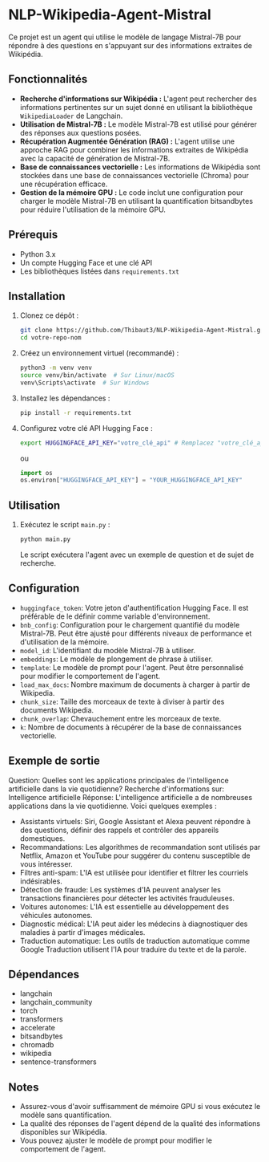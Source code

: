 # NLP-Wikipedia-Agent-Mistral

Ce projet est un agent qui utilise le modèle de langage Mistral-7B pour répondre à des questions en s'appuyant sur des informations extraites de Wikipédia.

## Fonctionnalités

* **Recherche d'informations sur Wikipédia :** L'agent peut rechercher des informations pertinentes sur un sujet donné en utilisant la bibliothèque `WikipediaLoader` de Langchain.
* **Utilisation de Mistral-7B :** Le modèle Mistral-7B est utilisé pour générer des réponses aux questions posées.
* **Récupération Augmentée Génération (RAG) :** L'agent utilise une approche RAG pour combiner les informations extraites de Wikipédia avec la capacité de génération de Mistral-7B.
* **Base de connaissances vectorielle :** Les informations de Wikipédia sont stockées dans une base de connaissances vectorielle (Chroma) pour une récupération efficace.
* **Gestion de la mémoire GPU :** Le code inclut une configuration pour charger le modèle Mistral-7B en utilisant la quantification bitsandbytes pour réduire l'utilisation de la mémoire GPU.

## Prérequis

* Python 3.x
* Un compte Hugging Face et une clé API
* Les bibliothèques listées dans `requirements.txt`

## Installation

1.  Clonez ce dépôt :

    ```bash
    git clone https://github.com/Thibaut3/NLP-Wikipedia-Agent-Mistral.git
    cd votre-repo-nom
    ```

2.  Créez un environnement virtuel (recommandé) :

    ```bash
    python3 -m venv venv
    source venv/bin/activate  # Sur Linux/macOS
    venv\Scripts\activate  # Sur Windows
    ```

3.  Installez les dépendances :

    ```bash
    pip install -r requirements.txt
    ```

4.  Configurez votre clé API Hugging Face :

    ```bash
    export HUGGINGFACE_API_KEY="votre_clé_api" # Remplacez "votre_clé_api" par votre clé réelle
    ```
    ou
     ```python
     import os
     os.environ["HUGGINGFACE_API_KEY"] = "YOUR_HUGGINGFACE_API_KEY"
     ```

## Utilisation

1.  Exécutez le script `main.py` :

    ```bash
    python main.py
    ```

    Le script exécutera l'agent avec un exemple de question et de sujet de recherche.

## Configuration

* `huggingface_token`:  Votre jeton d'authentification Hugging Face.  Il est préférable de le définir comme variable d'environnement.
* `bnb_config`: Configuration pour le chargement quantifié du modèle Mistral-7B.  Peut être ajusté pour différents niveaux de performance et d'utilisation de la mémoire.
* `model_id`: L'identifiant du modèle Mistral-7B à utiliser.
* `embeddings`: Le modèle de plongement de phrase à utiliser.
* `template`: Le modèle de prompt pour l'agent. Peut être personnalisé pour modifier le comportement de l'agent.
* `load_max_docs`: Nombre maximum de documents à charger à partir de Wikipedia.
* `chunk_size`: Taille des morceaux de texte à diviser à partir des documents Wikipedia.
* `chunk_overlap`: Chevauchement entre les morceaux de texte.
* `k`: Nombre de documents à récupérer de la base de connaissances vectorielle.

## Exemple de sortie

Question: Quelles sont les applications principales de l'intelligence artificielle dans la vie quotidienne?
Recherche d'informations sur: Intelligence artificielle
Réponse:
L'intelligence artificielle a de nombreuses applications dans la vie quotidienne.  Voici quelques exemples :
 - Assistants virtuels: Siri, Google Assistant et Alexa peuvent répondre à des questions, définir des rappels et contrôler des appareils domestiques.
 - Recommandations: Les algorithmes de recommandation sont utilisés par Netflix, Amazon et YouTube pour suggérer du contenu susceptible de vous intéresser.
 - Filtres anti-spam: L'IA est utilisée pour identifier et filtrer les courriels indésirables.
 - Détection de fraude: Les systèmes d'IA peuvent analyser les transactions financières pour détecter les activités frauduleuses.
 - Voitures autonomes: L'IA est essentielle au développement des véhicules autonomes.
 - Diagnostic médical: L'IA peut aider les médecins à diagnostiquer des maladies à partir d'images médicales.
 - Traduction automatique: Les outils de traduction automatique comme Google Traduction utilisent l'IA pour traduire du texte et de la parole.

## Dépendances

* langchain
* langchain\_community
* torch
* transformers
* accelerate
* bitsandbytes
* chromadb
* wikipedia
* sentence-transformers

## Notes

* Assurez-vous d'avoir suffisamment de mémoire GPU si vous exécutez le modèle sans quantification.
* La qualité des réponses de l'agent dépend de la qualité des informations disponibles sur Wikipédia.
* Vous pouvez ajuster le modèle de prompt pour modifier le comportement de l'agent.

